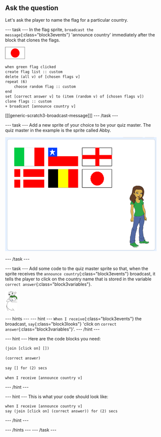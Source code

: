 ## Ask the question

Let's ask the player to name the flag for a particular country.

--- task ---
In the flag sprite, `broadcast the message`{:class="block3events"} 'announce country' immediately after the block that clones the flags.

![Flag sprite](images/flag-sprite.png)

```blocks3
when green flag clicked
create flag list :: custom
delete (all v) of [chosen flags v]
repeat (6)
    choose random flag :: custom
end
set [correct answer v] to (item (random v) of [chosen flags v])
clone flags :: custom
+ broadcast [announce country v]

```

[[[generic-scratch3-broadcast-message]]]
--- /task ---

--- task ---
Add a new sprite of your choice to be your quiz master. The quiz master in the example is the sprite called Abby.

![Abby sprite](images/bear-sprite.png)

--- /task ---

--- task ---
Add some code to the quiz master sprite so that, when the sprite receives the `announce country`{:class="block3events"} broadcast, it tells the player to click on the country name that is stored in the variable `correct answer`{:class="block3variables"}.

![Character sprite](images/char-sprite.png)

--- hints ---
--- hint ---
`When I receive`{:class="block3events"} the broadcast, `say`{:class="block3looks"} 'click on `correct answer`{:class="block3variables"}'.
--- /hint ---

--- hint ---
Here are the code blocks you need:

```blocks3
(join [click on] [])

(correct answer)

say [] for (2) secs

when I receive [announce country v]
```

--- /hint ---

--- hint ---
This is what your code should look like:

```blocks3
when I receive [announce country v]
say (join [click on] (correct answer)) for (2) secs
```
--- /hint ---

--- /hints ---
--- /task ---

